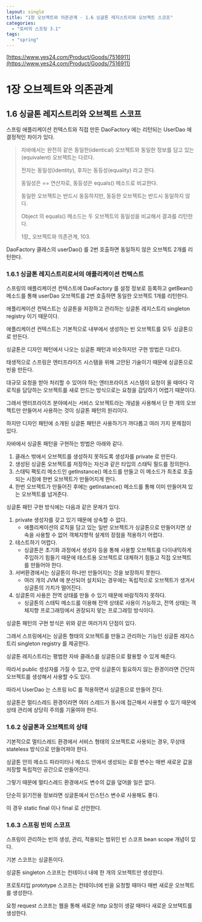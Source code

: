 ```yaml
---
layout: single
title: "1장 오브젝트와 의존관계 - 1.6 싱글톤 레지스트리와 오브젝트 스코프"
categories:
  - "토비의 스프링 3.1"
tags:
  - "spring"
---
```


[https://www.yes24.com/Product/Goods/7516911](https://www.yes24.com/Product/Goods/7516911)

# 1장 오브젝트와 의존관계

## 1.6 싱글톤 레지스트리와 오브젝트 스코프

스프링 애플리케이션 컨텍스트와 직접 만든 DaoFactory 에는 리턴되는 UserDao 에 결정적인 차이가 있다.

> 자바에서는 완전히 같은 동일한(identical) 오브젝트와 동일한 정보를 담고 있는(equivalent) 오브젝트는 다르다.
>
> 전자는 동일성(identity), 후자는 동등성(equality) 라고 한다.
>
> 동일성은 == 연산자로, 동등성은 equals() 메소드로 비교한다.
>
> 동일한 오브젝트는 반드시 동등하지만, 동등한 오브젝트는 반드시 동일하지 않다.
>
> Object 의 equals() 메소드는 두 오브젝트의 동일성을 비교해서 결과를 리턴한다.
>
> 1장_ 오브젝트와 의존관계, 103.

DaoFactory 클래스의 userDao() 를 2번 호출하면 동일하지 않은 오브젝트 2개를 리턴한다.

### 1.6.1 싱글톤 레지스트리로서의 애플리케이션 컨텍스트

스프링의 애플리케이션 컨텍스트에 DaoFactory 를 설정 정보로 등록하고 getBean() 메소드를 통해 userDao 오브젝트를 2번 호출하면 동일한 오브젝트 1개를 리턴한다.

애플리케이션 컨텍스트는 싱글톤을 저장하고 관리하는 싱글톤 레지스트리 singleton registry 이기 때문이다.

애플리케이션 컨텍스트는 기본적으로 내부에서 생성하는 빈 오브젝트를 모두 싱글톤으로 만든다.

싱글톤은 디자인 패턴에서 나오는 싱글톤 패턴과 비슷하지만 구현 방법은 다르다.

태생적으로 스프링은 엔터프라이즈 시스템을 위해 고안된 기술이기 때문에 싱글톤으로 빈을 만든다.

대규모 요청을 받아 처리할 수 있어야 하는 엔터프라이즈 시스템이 요청이 올 때마다 각 로직을 담당하는 오브젝트를 새로 만드는 방식으로는 요청을 감당하기 어렵기 때문이다.

그래서 엔터프라이즈 분야에서는 서비스 오브젝트라는 개념을 사용해서 단 한 개의 오브젝트만 만들어서 사용하는 것이 싱글톤 패턴의 원리이다.

하지만 디자인 패턴에 소개된 싱글톤 패턴은 사용하기가 까다롭고 여러 가지 문제점이 있다.

자바에서 싱글톤 패턴을 구현하는 방법은 아래와 같다.

1. 클래스 밖에서 오브젝트를 생성하지 못하도록 생성자를 private 로 만든다.
1. 생성된 싱글톤 오브젝트를 저장하는 자신과 같은 타입의 스태틱 필드를 정의한다.
1. 스태틱 팩토리 메소드인 getInstance() 메소드를 만들고 이 메소드가 최초로 호출되는 시점에 한번 오브젝트가 만들어지게 한다.
1. 한번 오브젝트가 만들어진 후에는 getInstance() 메소드를 통해 이미 만들어져 있는 오브젝트를 넘겨준다.

싱글톤 패턴 구현 방식에는 다음과 같은 문제가 있다.

1. private 생성자를 갖고 있기 때문에 상속할 수 없다.
    - 애플리케이션의 로직을 담고 있는 일반 오브젝트가 싱글톤으로 만들어지면 상속을 사용할 수 없어 객체지향적 설계의 장점을 적용하기 어렵다.
1. 테스트하기 어렵다.
    - 싱글톤은 초기화 과정에서 생성자 등을 통해 사용할 오브젝트를 다이내믹하게 주입하기 힘들기 때문에 테스트용 오브젝트로 대체하기 힘들고 직접 오브젝트를 만들어야 한다.
1. 서버환경에서는 싱글톤이 하나만 만들어지는 것을 보장하지 못한다.
    - 여러 개의 JVM 에 분산되어 설치되는 경우에는 독립적으로 오브젝트가 생겨서 싱글톤의 가치가 떨어진다.
1. 싱글톤의 사용은 전역 상태를 만들 수 있기 때문에 바람직하지 못하다.
    - 싱글톤의 스태틱 메소드를 이용해 전역 상태로 사용이 가능하고, 전역 상태는 객체지향 프로그래밍에서 권장되지 앟는 프로그래밍 방식이다.

싱글톤 패턴의 구현 방식은 위와 같은 여러가지 단점이 있다.

그래서 스프링에서는 싱글톤 형태의 오브젝트를 만들고 관리하는 기능인 싱글톤 레지스트리 singleton registry 를 제공한다.

싱글톤 레지스트리는 평범한 자바 클래스를 싱글톤으로 활용할 수 있게 해준다.

따라서 public 생성자를 가질 수 있고, 만약 싱글톤이 필요하지 않는 환경이라면 간단히 오브젝트를 생성해서 사용할 수도 있다.

따라서 UserDao 는 스프링 IoC 를 적용하면서 싱글톤으로 만들어 진다.

싱글톤은 멀티스레드 환경이라면 여러 스레드가 동시에 접근해서 사용할 수 있기 때문에 상태 관리에 상당히 주의를 기울여야 한다.

### 1.6.2 싱글톤과 오브젝트의 상태

기본적으로 멀티스레드 환경에서 서비스 형태의 오브젝트로 사용되는 경우, 무상태 stateless 방식으로 만들어져야 한다.

싱글톤 안의 메소드 파라미터나 메소드 안에서 생성되는 로컬 변수는 매번 새로운 값을 저장할 독립적인 공간으로 만들어진다.

그렇기 때문에 멀티스레드 환경에서도 변수의 값을 덮어쓸 일은 없다.

단순히 읽기전용 정보라면 싱글톤에서 인스턴스 변수로 사용해도 좋다.

이 경우 static final 이나 final 로 선언한다.

### 1.6.3 스프링 빈의 스코프

스프링이 관리하는 빈의 생성, 관리, 적용되는 범위인 빈 스코프 bean scope 개념이 있다.

기본 스코프는 싱글톤이다.

싱글톤 singleton 스코프는 컨테이너 내에 한 개의 오브젝트만 생성한다.

프로토타입 prototype 스코프는 컨테이너에 빈을 요청할 때마다 매번 새로운 오브젝트를 생성한다.

요청 request 스코프는 웹을 통해 새로운 http 요청이 생갈 때마다 새로운 오브텍트를 생성한다.
